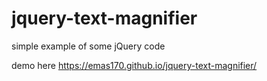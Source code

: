 # jquery-text-magnifier

simple example of some jQuery code

demo here https://emas170.github.io/jquery-text-magnifier/
